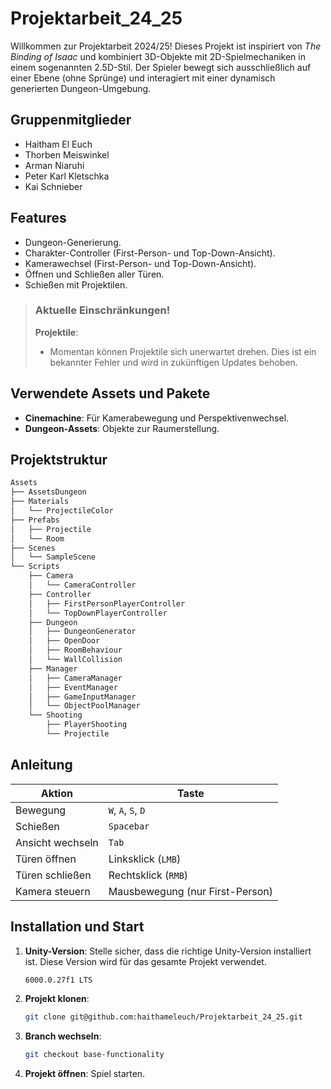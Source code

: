 # Projektarbeit_24_25

Willkommen zur Projektarbeit 2024/25! Dieses Projekt ist inspiriert von *The Binding of Isaac* und kombiniert 3D-Objekte mit 2D-Spielmechaniken in einem sogenannten 2.5D-Stil. Der Spieler bewegt sich ausschließlich auf einer Ebene (ohne Sprünge) und interagiert mit einer dynamisch generierten Dungeon-Umgebung.

## Gruppenmitglieder
- Haitham El Euch
- Thorben Meiswinkel
- Arman Niaruhi
- Peter Karl Kletschka
- Kai Schnieber

## Features
- Dungeon-Generierung.
- Charakter-Controller (First-Person- und Top-Down-Ansicht).
- Kamerawechsel (First-Person- und Top-Down-Ansicht).
- Öffnen und Schließen aller Türen.
- Schießen mit Projektilen.

>### Aktuelle Einschränkungen!
> **Projektile**:
>  - Momentan können Projektile sich unerwartet drehen. Dies ist ein bekannter Fehler und wird in zukünftigen Updates behoben.

## Verwendete Assets und Pakete
- **Cinemachine**: Für Kamerabewegung und Perspektivenwechsel.
- **Dungeon-Assets**: Objekte zur Raumerstellung.

## Projektstruktur
```markdown
Assets
├── AssetsDungeon
├── Materials
│   └── ProjectileColor
├── Prefabs
│   ├── Projectile
│   └── Room
├── Scenes
│   └── SampleScene
└── Scripts
    ├── Camera
    │   └── CameraController
    ├── Controller
    │   ├── FirstPersonPlayerController
    │   └── TopDownPlayerController
    ├── Dungeon
    │   ├── DungeonGenerator
    │   ├── OpenDoor
    │   ├── RoomBehaviour
    │   └── WallCollision
    ├── Manager
    │   ├── CameraManager
    │   ├── EventManager
    │   ├── GameInputManager
    │   └── ObjectPoolManager
    └── Shooting
        ├── PlayerShooting
        └── Projectile
```

## Anleitung

| Aktion               | Taste                 |
|-----------------------|-----------------------|
| Bewegung             | `W`, `A`, `S`, `D`   |
| Schießen             | `Spacebar`           |
| Ansicht wechseln     | `Tab`                |
| Türen öffnen         | Linksklick (`LMB`)   |
| Türen schließen      | Rechtsklick (`RMB`)  |
| Kamera steuern       | Mausbewegung (nur First-Person) |

## Installation und Start
1. **Unity-Version**: Stelle sicher, dass die richtige Unity-Version installiert ist. Diese Version wird für das gesamte Projekt verwendet.
   ```bash
   6000.0.27f1 LTS
   ```
3. **Projekt klonen**:
   ```bash
   git clone git@github.com:haithameleuch/Projektarbeit_24_25.git
   ```
4. **Branch wechseln**:
   ```bash
   git checkout base-functionality
   ```
3. **Projekt öffnen**: Spiel starten.
